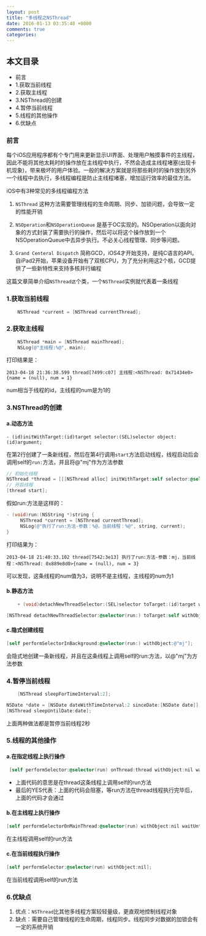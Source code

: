 ```yaml
---
layout: post
title: "多线程之NSThread"
date: 2016-01-13 03:35:48 +0800
comments: true
categories: 
---
```


## 本文目录
* 前言
* 1.获取当前线程
* 2.获取主线程
* 3.NSThread的创建
* 4.暂停当前线程
* 5.线程的其他操作
* 6.优缺点

### 前言
每个iOS应用程序都有个专门用来更新显示UI界面、处理用户触摸事件的主线程，因此不能将其他太耗时的操作放在主线程中执行，不然会造成主线程堵塞(出现卡机现象)，带来极坏的用户体验。一般的解决方案就是将那些耗时的操作放到另外一个线程中去执行，多线程编程是防止主线程堵塞，增加运行效率的最佳方法。

iOS中有3种常见的多线程编程方法
1. `NSThread`
这种方法需要管理线程的生命周期、同步、加锁问题，会导致一定的性能开销

2. `NSOperation`和`NSOperationQueue`
是基于OC实现的。NSOperation以面向对象的方式封装了需要执行的操作，然后可以将这个操作放到一个NSOperationQueue中去异步执行。不必关心线程管理、同步等问题。

3. `Grand Centeral Dispatch`
简称GCD，iOS4才开始支持，是纯C语言的API。自iPad2开始，苹果设备开始有了双核CPU，为了充分利用这2个核，GCD提供了一些新特性来支持多核并行编程

这篇文章简单介绍`NSThread这`个类，一个`NSThread`实例就代表着一条线程

### 1.获取当前线程

```objective-c
    NSThread *current = [NSThread currentThread];
```

### 2.获取主线程
```objective-c
    NSThread *main = [NSThread mainThread];
    NSLog(@"主线程:%@", main);    
```

打印结果是：

    2013-04-18 21:36:38.599 thread[7499:c07] 主线程:<NSThread: 0x71434e0>{name = (null), num = 1}

num相当于线程的id，主线程的num是为1的

### 3.NSThread的创建
#### a.动态方法
    - (id)initWithTarget:(id)target selector:(SEL)selector object:(id)argument;

在第2行创建了一条新线程，然后在第4行调用`start`方法启动线程，线程启动后会调用self的`run:`方法，并且将@"mj"作为方法参数

```objective-c
// 初始化线程
NSThread *thread = [[[NSThread alloc] initWithTarget:self selector:@selector(run:) object:@"mj"] autorelease];
// 开启线程
[thread start];
```    

假如run:方法是这样的：

```objective-c
- (void)run:(NSString *)string {
     NSThread *current = [NSThread currentThread];
     NSLog(@"执行了run:方法-参数：%@，当前线程：%@", string, current);
}
```

打印结果为：

    2013-04-18 21:40:33.102 thread[7542:3e13] 执行了run:方法-参数：mj，当前线程：<NSThread: 0x889e8d0>{name = (null), num = 3}

可以发现，这条线程的num值为3，说明不是主线程，主线程的num为1

#### b.静态方法
```objective-c
    + (void)detachNewThreadSelector:(SEL)selector toTarget:(id)target withObject:(id)argument;
```

```objective-c
[NSThread detachNewThreadSelector:@selector(run:) toTarget:self withObject:@"mj"];
```

#### c.隐式创建线程
```objective-c
[self performSelectorInBackground:@selector(run:) withObject:@"mj"];
```
会隐式地创建一条新线程，并且在这条线程上调用self的run:方法，以@"mj"为方法参数

### 4.暂停当前线程

```objective-c
    [NSThread sleepForTimeInterval:2];
```

```objective-c
NSDate *date = [NSDate dateWithTimeInterval:2 sinceDate:[NSDate date]];  
[NSThread sleepUntilDate:date];
```

上面两种做法都是暂停当前线程2秒

### 5.线程的其他操作
#### a.在指定线程上执行操作

```objective-c
 [self performSelector:@selector(run) onThread:thread withObject:nil waitUntilDone:YES];
```

* 上面代码的意思是在thread这条线程上调用self的run方法
* 最后的YES代表：上面的代码会阻塞，等run方法在thread线程执行完毕后，上面的代码才会通过

#### b.在主线程上执行操作

```objective-c
[self performSelectorOnMainThread:@selector(run) withObject:nil waitUntilDone:YES];  
```

在主线程调用self的run方法

#### c.在当前线程执行操作

```objective-c
[self performSelector:@selector(run) withObject:nil];
```
在当前线程调用self的run方法

### 6.优缺点
1. 优点：`NSThread`比其他多线程方案较轻量级，更直观地控制线程对象
2. 缺点：需要自己管理线程的生命周期，线程同步。线程同步对数据的加锁会有一定的系统开销
